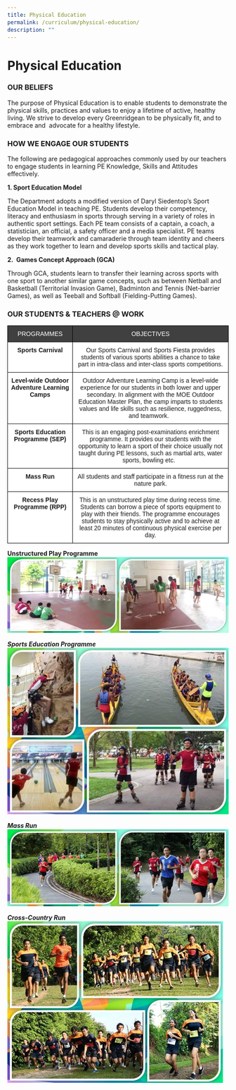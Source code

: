 ```yaml
---
title: Physical Education
permalink: /curriculum/physical-education/
description: ""
---
```

# **Physical Education**

### OUR BELIEFS

The purpose of Physical Education is to enable students to demonstrate the physical skills, practices and values to enjoy a lifetime of active, healthy living. We strive to develop every Greenridgean to be physically fit, and to embrace and&nbsp; advocate for a healthy lifestyle.

### HOW WE ENGAGE OUR STUDENTS

The following are pedagogical approaches commonly used by our teachers to engage students in learning PE Knowledge, Skills and Attitudes effectively.&nbsp;

**1\. Sport Education Model**&nbsp;&nbsp;

The Department adopts a modified version of Daryl Siedentop’s Sport Education Model in teaching PE. Students develop their competency, literacy and enthusiasm in sports through serving in a variety of roles in authentic sport settings. Each PE team consists of a captain, a coach, a statistician, an official, a safety officer and a media specialist. PE teams develop their teamwork and camaraderie through team identity and cheers as they work together to learn and develop sports skills and tactical play.&nbsp;

**2.&nbsp; Games Concept Approach (GCA)**

Through GCA, students learn to transfer their learning across sports with one sport to another similar game concepts, such as between Netball and Basketball (Territorial Invasion Game), Badminton and Tennis (Net-barrier Games), as well as Teeball and Softball (Fielding-Putting Games).

### OUR STUDENTS &amp; TEACHERS @ WORK

<table style="border-collapse:collapse;border-spacing:0" class="tg"><thead><tr><th style="background-color:#404040;border-color:#000000;border-style:solid;border-width:1px;color:#FFF;font-family:Arial, sans-serif;font-size:14px;font-weight:normal;overflow:hidden;padding:10px 5px;text-align:center;vertical-align:top;word-break:normal">PROGRAMMES</th><th style="background-color:#404040;border-color:#000000;border-style:solid;border-width:1px;color:#FFF;font-family:Arial, sans-serif;font-size:14px;font-weight:normal;overflow:hidden;padding:10px 5px;text-align:center;vertical-align:top;word-break:normal">OBJECTIVES</th></tr></thead><tbody><tr><td style="background-color:#FFF;border-color:#000000;border-style:solid;border-width:1px;font-family:Arial, sans-serif;font-size:14px;font-weight:bold;overflow:hidden;padding:10px 5px;text-align:center;vertical-align:top;word-break:normal">Sports Carnival</td><td style="background-color:#FFF;border-color:#000000;border-style:solid;border-width:1px;font-family:Arial, sans-serif;font-size:14px;overflow:hidden;padding:10px 5px;text-align:center;vertical-align:top;word-break:normal"><span style="font-style:normal">Our Sports Carnival and Sports Fiesta provides students of various sports abilities a chance to take part in intra-class and inter-class sports competitions.</span></td></tr><tr><td style="background-color:#FFF;border-color:#000000;border-style:solid;border-width:1px;font-family:Arial, sans-serif;font-size:14px;font-weight:bold;overflow:hidden;padding:10px 5px;text-align:center;vertical-align:top;word-break:normal">Level-wide Outdoor Adventure Learning Camps</td><td style="background-color:#FFF;border-color:#000000;border-style:solid;border-width:1px;font-family:Arial, sans-serif;font-size:14px;overflow:hidden;padding:10px 5px;text-align:center;vertical-align:top;word-break:normal"><span style="font-style:normal">Outdoor Adventure Learning Camp is a level-wide experience for our students in both lower and upper secondary. In alignment with the MOE Outdoor Education Master Plan, the camp imparts to students values and life skills such as resilience, ruggedness, and teamwork.&nbsp;&nbsp;</span></td></tr><tr><td style="background-color:#FFF;border-color:#000000;border-style:solid;border-width:1px;font-family:Arial, sans-serif;font-size:14px;font-weight:bold;overflow:hidden;padding:10px 5px;text-align:center;vertical-align:top;word-break:normal">Sports Education Programme (SEP)</td><td style="background-color:#FFF;border-color:#000000;border-style:solid;border-width:1px;font-family:Arial, sans-serif;font-size:14px;overflow:hidden;padding:10px 5px;text-align:center;vertical-align:top;word-break:normal"><span style="font-style:normal">This is an engaging post-examinations enrichment programme. It provides our students with the opportunity to learn a sport of their choice usually not taught during PE lessons, such as martial arts, water sports, bowling etc.&nbsp;&nbsp;</span></td></tr><tr><td style="background-color:#FFF;border-color:#000000;border-style:solid;border-width:1px;font-family:Arial, sans-serif;font-size:14px;font-weight:bold;overflow:hidden;padding:10px 5px;text-align:center;vertical-align:top;word-break:normal">Mass Run</td><td style="background-color:#FFF;border-color:#000000;border-style:solid;border-width:1px;font-family:Arial, sans-serif;font-size:14px;overflow:hidden;padding:10px 5px;text-align:center;vertical-align:top;word-break:normal"><span style="font-style:normal">All students and staff participate in a fitness run at the nature park. </span></td></tr><tr><td style="background-color:#FFF;border-color:#000000;border-style:solid;border-width:1px;font-family:Arial, sans-serif;font-size:14px;font-weight:bold;overflow:hidden;padding:10px 5px;text-align:center;vertical-align:top;word-break:normal">Recess Play Programme (RPP)</td><td style="background-color:#FFF;border-color:#000000;border-style:solid;border-width:1px;font-family:Arial, sans-serif;font-size:14px;overflow:hidden;padding:10px 5px;text-align:center;vertical-align:top;word-break:normal"><span style="font-style:normal">This is an unstructured play time during recess time. Students can borrow a piece of sports equipment to play with their friends. The programme encourages students to stay physically active and to achieve at least 20 minutes of continuous physical exercise per day.</span></td></tr></tbody></table>





**Unstructured Play Programme**
![](/images/PE2.jpg)

**_Sports Education Programme_**
![](/images/PE1.jpg)


**_Mass Run_**
![](/images/PE3.jpg)

**_Cross-Country Run_**
![](/images/PE4.jpg)